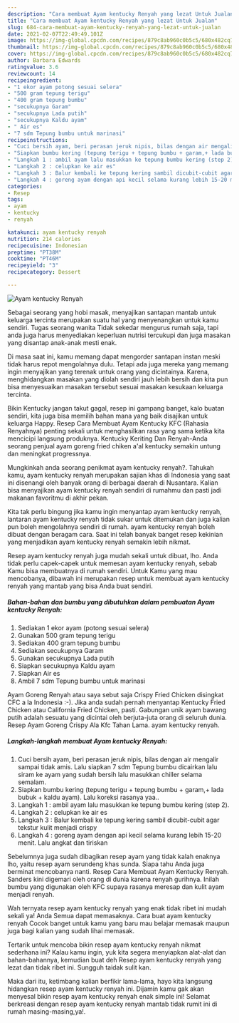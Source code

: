 ```yaml
---
description: "Cara membuat Ayam kentucky Renyah yang lezat Untuk Jualan"
title: "Cara membuat Ayam kentucky Renyah yang lezat Untuk Jualan"
slug: 684-cara-membuat-ayam-kentucky-renyah-yang-lezat-untuk-jualan
date: 2021-02-07T22:49:49.101Z
image: https://img-global.cpcdn.com/recipes/879c8ab960c0b5c5/680x482cq70/ayam-kentucky-renyah-foto-resep-utama.jpg
thumbnail: https://img-global.cpcdn.com/recipes/879c8ab960c0b5c5/680x482cq70/ayam-kentucky-renyah-foto-resep-utama.jpg
cover: https://img-global.cpcdn.com/recipes/879c8ab960c0b5c5/680x482cq70/ayam-kentucky-renyah-foto-resep-utama.jpg
author: Barbara Edwards
ratingvalue: 3.6
reviewcount: 14
recipeingredient:
- "1 ekor ayam potong sesuai selera"
- "500 gram tepung terigu"
- "400 gram tepung bumbu"
- "secukupnya Garam"
- "secukupnya Lada putih"
- "secukupnya Kaldu ayam"
- " Air es"
- "7 sdm Tepung bumbu untuk marinasi"
recipeinstructions:
- "Cuci bersih ayam, beri perasan jeruk nipis, bilas dengan air mengalir sampai tidak amis. Lalu siapkan 7 sdm Tepung bumbu dicairkan lalu siram ke ayam yang sudah bersih lalu masukkan chiller selama semalam."
- "Siapkan bumbu kering (tepung terigu + tepung bumbu + garam,+ lada bubuk + kaldu ayam). Lalu koreksi rasanya yaa.."
- "Langkah 1 : ambil ayam lalu masukkan ke tepung bumbu kering (step 2)."
- "Langkah 2 : celupkan ke air es"
- "Langkah 3 : Balur kembali ke tepung kering sambil dicubit-cubit agar tekstur kulit menjadi crispy"
- "Langkah 4 : goreng ayam dengan api kecil selama kurang lebih 15-20 menit. Lalu angkat dan tiriskan"
categories:
- Resep
tags:
- ayam
- kentucky
- renyah

katakunci: ayam kentucky renyah 
nutrition: 214 calories
recipecuisine: Indonesian
preptime: "PT38M"
cooktime: "PT46M"
recipeyield: "3"
recipecategory: Dessert

---
```



![Ayam kentucky Renyah](https://img-global.cpcdn.com/recipes/879c8ab960c0b5c5/680x482cq70/ayam-kentucky-renyah-foto-resep-utama.jpg)

Sebagai seorang yang hobi masak, menyajikan santapan mantab untuk keluarga tercinta merupakan suatu hal yang menyenangkan untuk kamu sendiri. Tugas seorang  wanita Tidak sekedar mengurus rumah saja, tapi anda juga harus menyediakan keperluan nutrisi tercukupi dan juga masakan yang disantap anak-anak mesti enak.

Di masa  saat ini, kamu memang dapat mengorder santapan instan meski tidak harus repot mengolahnya dulu. Tetapi ada juga mereka yang memang ingin menyajikan yang terenak untuk orang yang dicintainya. Karena, menghidangkan masakan yang diolah sendiri jauh lebih bersih dan kita pun bisa menyesuaikan masakan tersebut sesuai masakan kesukaan keluarga tercinta. 

Bikin Kentucky jangan takut gagal, resep ini gampang banget, kalo buatan sendiri, kita juga bisa memilih bahan mana yang baik disajikan untuk keluarga Happy. Resep Cara Membuat Ayam Kentucky KFC (Rahasia Renyahnya) penting sekali untuk menghasilkan rasa yang sama ketika kita mencicipi langsung produknya. Kentucky Keriting Dan Renyah-Anda seorang penjual ayam goreng fried chiken a&#39;al kentucky semakin untung dan meningkat progressnya.

Mungkinkah anda seorang penikmat ayam kentucky renyah?. Tahukah kamu, ayam kentucky renyah merupakan sajian khas di Indonesia yang saat ini disenangi oleh banyak orang di berbagai daerah di Nusantara. Kalian bisa menyajikan ayam kentucky renyah sendiri di rumahmu dan pasti jadi makanan favoritmu di akhir pekan.

Kita tak perlu bingung jika kamu ingin menyantap ayam kentucky renyah, lantaran ayam kentucky renyah tidak sukar untuk ditemukan dan juga kalian pun boleh mengolahnya sendiri di rumah. ayam kentucky renyah boleh dibuat dengan beragam cara. Saat ini telah banyak banget resep kekinian yang menjadikan ayam kentucky renyah semakin lebih nikmat.

Resep ayam kentucky renyah juga mudah sekali untuk dibuat, lho. Anda tidak perlu capek-capek untuk memesan ayam kentucky renyah, sebab Kamu bisa membuatnya di rumah sendiri. Untuk Kamu yang mau mencobanya, dibawah ini merupakan resep untuk membuat ayam kentucky renyah yang mantab yang bisa Anda buat sendiri.

<!--inarticleads1-->

##### Bahan-bahan dan bumbu yang dibutuhkan dalam pembuatan Ayam kentucky Renyah:

1. Sediakan 1 ekor ayam (potong sesuai selera)
1. Gunakan 500 gram tepung terigu
1. Sediakan 400 gram tepung bumbu
1. Sediakan secukupnya Garam
1. Gunakan secukupnya Lada putih
1. Siapkan secukupnya Kaldu ayam
1. Siapkan  Air es
1. Ambil 7 sdm Tepung bumbu untuk marinasi


Ayam Goreng Renyah atau saya sebut saja Crispy Fried Chicken disingkat CFC a la Indonesia :-). Jika anda sudah pernah menyantap Kentucky Fried Chicken atau California Fried Chicken, pasti. Gabungan unik ayam bawang putih adalah sesuatu yang dicintai oleh berjuta-juta orang di seluruh dunia. Resep Ayam Goreng Crispy Ala Kfc Tahan Lama. ayam kentucky renyah. 

<!--inarticleads2-->

##### Langkah-langkah membuat Ayam kentucky Renyah:

1. Cuci bersih ayam, beri perasan jeruk nipis, bilas dengan air mengalir sampai tidak amis. Lalu siapkan 7 sdm Tepung bumbu dicairkan lalu siram ke ayam yang sudah bersih lalu masukkan chiller selama semalam.
1. Siapkan bumbu kering (tepung terigu + tepung bumbu + garam,+ lada bubuk + kaldu ayam). Lalu koreksi rasanya yaa..
1. Langkah 1 : ambil ayam lalu masukkan ke tepung bumbu kering (step 2).
1. Langkah 2 : celupkan ke air es
1. Langkah 3 : Balur kembali ke tepung kering sambil dicubit-cubit agar tekstur kulit menjadi crispy
1. Langkah 4 : goreng ayam dengan api kecil selama kurang lebih 15-20 menit. Lalu angkat dan tiriskan


Sebelumnya juga sudah dibagikan resep ayam yang tidak kalah enaknya lho, yaitu resep ayam serundeng khas sunda. Siapa tahu Anda juga berminat mencobanya nanti. Resep Cara Membuat Ayam Kentucky Renyah. Sanders kini digemari oleh orang di dunia karena renyah gurihnya. Inilah bumbu yang digunakan oleh KFC supaya rasanya meresap dan kulit ayam menjadi renyah. 

Wah ternyata resep ayam kentucky renyah yang enak tidak ribet ini mudah sekali ya! Anda Semua dapat memasaknya. Cara buat ayam kentucky renyah Cocok banget untuk kamu yang baru mau belajar memasak maupun juga bagi kalian yang sudah lihai memasak.

Tertarik untuk mencoba bikin resep ayam kentucky renyah nikmat sederhana ini? Kalau kamu ingin, yuk kita segera menyiapkan alat-alat dan bahan-bahannya, kemudian buat deh Resep ayam kentucky renyah yang lezat dan tidak ribet ini. Sungguh taidak sulit kan. 

Maka dari itu, ketimbang kalian berfikir lama-lama, hayo kita langsung hidangkan resep ayam kentucky renyah ini. Dijamin kamu gak akan menyesal bikin resep ayam kentucky renyah enak simple ini! Selamat berkreasi dengan resep ayam kentucky renyah mantab tidak rumit ini di rumah masing-masing,ya!.

